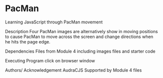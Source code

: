 # PacMan
Learning JavaScript through PacMan movement

Description
Four PacMan images are alternatively show in moving positions to cause PacMan to move across the screen and change directions when he hits the page edge.

Dependencies
Files from Module 4 including images files and starter code

Executing Program
click on browser window

Authors/ Acknowledgement
AudraCJS
Supported by Module 4 files
